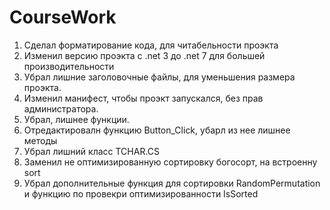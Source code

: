 # CourseWork
1. Сделал форматирование кода, для читабельности проэкта
2. Изменил версию проэкта с .net 3 до .net 7 для большей производительности
3. Убрал лишние заголовочные файлы, для уменьшения размера проэкта.
4. Изменил манифест, чтобы проэкт запускался, без прав администратора.
5. Убрал, лишнее функции.
6. Отредактировалн функцию Button_Click, убарл из нее лишнее методы
7. Убрал лишний класс TCHAR.CS
8. Заменил не оптимизированную сортировку богосорт, на встроенну sort
9. Убрал дополнительные функция для сортировки  RandomPermutation и функцию по провекри оптимизированности IsSorted
